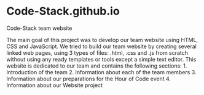 # Code-Stack.github.io
Code-Stack team website

The main goal of this project was to develop our team website using HTML, CSS and JavaScript.
We tried to build our team website by creating several linked web pages, using 3 types of files: .html, .css and .js from scratch without using any ready templates or tools except a simple text editor. 
This website is dedicated to our team and contains the following sections:
    1. Introduction of the team
    2. Information about each of the team members
    3. Information about our preparations for the Hour of Code event
    4. Information about our Website project

